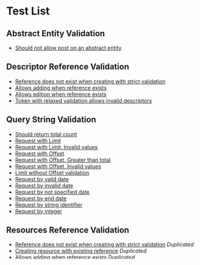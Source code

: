 # Test List

## Abstract Entity Validation

- [Should not allow post on an abstract entity](./AbstractEntityValidation.test.ts#L10)

## Descriptor Reference Validation

- [Reference does not exist when creating with strict validation](./DescriptorReferenceValidation.test.ts#L15)
- [Allows adding when reference exists](./DescriptorReferenceValidation.test.ts#L43)
- [Allows edition when reference exists](./DescriptorReferenceValidation.test.ts#L76)
- [Token with relaxed validation allows invalid descriptors](./DescriptorReferenceValidation.test.ts#L120)

## Query String Validation

- [Should return total count](./QueryStringValidation.test.ts#L12)
- [Request with Limit](./QueryStringValidation.test.ts#L35)
- [Request with Limit. Invalid values](./QueryStringValidation.test.ts#L50)
- [Request with Offset](./QueryStringValidation.test.ts#L74)
- [Request with Offset. Greater than total](./QueryStringValidation.test.ts#L88)
- [Request with Offset. Invalid values](./QueryStringValidation.test.ts#L104)
- [Limit without Offset validation](./QueryStringValidation.test.ts#L125)
- [Request by valid date](./QueryStringValidation.test.ts#L177)
- [Request by invalid date](./QueryStringValidation.test.ts#L190)
- [Request by not specified date](./QueryStringValidation.test.ts#L210)
- [Request by end date](./QueryStringValidation.test.ts#L223)
- [Request by string identifier](./QueryStringValidation.test.ts#L234)
- [Request by integer](./QueryStringValidation.test.ts#L247)

## Resources Reference Validation

- [Reference does not exist when creating with strict validation](./ResourcesReferenceValidation.test.ts#L14) *Duplicated*
- [Creating resource with existing reference](./ResourcesReferenceValidation.test.ts#L43) *Duplicated*
- [Allows adding when reference exists](./ResourcesReferenceValidation.test.ts#L73) *Duplicated*  
  
## Schema Validation

- [Missing required property](./SchemaValidation.test.ts#L9)
- [Empty array on required collection](./SchemaValidation.test.ts#L39)
- [Empty descriptor value](./SchemaValidation.test.ts#L69)
- [Empty required string value](./SchemaValidation.test.ts#L104)
- [Missing number property](./SchemaValidation.test.ts#L141)
- [Empty arrays on optional collections](./SchemaValidation.test.ts#L177)
- [Incorrect date formats](./SchemaValidation.test.ts#L212)

## Authorization Validation

- [Creating a client with invalid admin token](./AuthorizationValidation.test.ts#L28)
- [Creating a client without admin token](./AuthorizationValidation.test.ts#L49)
- [Create client with valid role combination](./AuthorizationValidation.test.ts#L71)
- [Create client with invalid role combination](./AuthorizationValidation.test.ts#L97)
- [Create client with too many roles](./AuthorizationValidation.test.ts#L130)
- [Create user with invalid role name](./AuthorizationValidation.test.ts#L158)
- [Missing client name](./AuthorizationValidation.test.ts#L203)
- [Invalid client name](./AuthorizationValidation.test.ts#L228)
- [Retrieve client information with admin](./AuthorizationValidation.test.ts#L256)
- [Retrieve client information with wrong location](./AuthorizationValidation.test.ts#L274)
- [Retrieve client information with not admin](./AuthorizationValidation.test.ts#L280)
- [Update client information](./AuthorizationValidation.test.ts#L300)

## Authentication Validation

- [Get access token success](./AuthenticationValidation.test.ts#L15)
- [Invalid grant type](./AuthenticationValidation.test.ts#L38)
- [Invalid key](./AuthenticationValidation.test.ts#L58)
- [Invalid secret](./AuthenticationValidation.test.ts#L71)

## Client Credential Management

- [Vendor cannot update resource created by host](./ClientCredentialManagement.test.ts#L20)
- [Admin can create but cannot query resources](./ClientCredentialManagementValidation.test.ts#L78)

## Token Introspection

- Host can see token from admin
- Vendor cannot see token from host
- Host cannot see token from vendor
- Admin can see token from host
- Admin can see token from vendor

Pending:

- Expired key (This might be possible when RND-444 is done setting up the OAUTH_EXPIRATION_MINUTES to a minimum value and waiting, while this does not affect the other tests)

